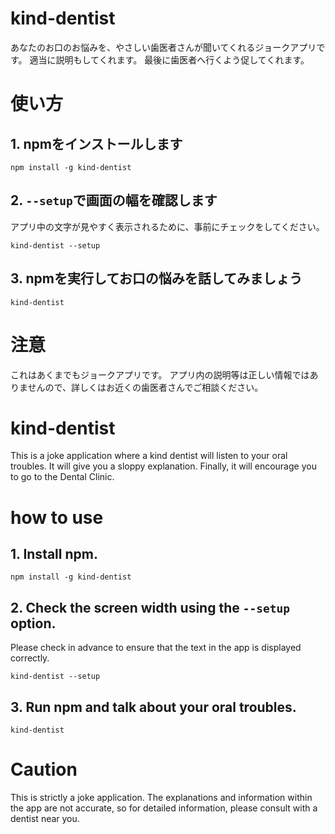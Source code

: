 # kind-dentist
あなたのお口のお悩みを、やさしい歯医者さんが聞いてくれるジョークアプリです。
適当に説明もしてくれます。
最後に歯医者へ行くよう促してくれます。

# 使い方
## 1. npmをインストールします
```
npm install -g kind-dentist
```

## 2. `--setup`で画面の幅を確認します
アプリ中の文字が見やすく表示されるために、事前にチェックをしてください。
```
kind-dentist --setup
```
## 3. npmを実行してお口の悩みを話してみましょう
```
kind-dentist
```

# 注意
これはあくまでもジョークアプリです。
アプリ内の説明等は正しい情報ではありませんので、詳しくはお近くの歯医者さんでご相談ください。


# kind-dentist
This is a joke application where a kind dentist will listen to your oral troubles.
It will give you a sloppy explanation.
Finally, it will encourage you to go to the Dental Clinic.

# how to use
## 1. Install npm.
```
npm install -g kind-dentist
```

## 2. Check the screen width using the `--setup` option.
Please check in advance to ensure that the text in the app is displayed correctly.
```
kind-dentist --setup
```
## 3. Run npm and talk about your oral troubles.
```
kind-dentist
```

# Caution
This is strictly a joke application.
The explanations and information within the app are not accurate, so for detailed information, please consult with a dentist near you.
